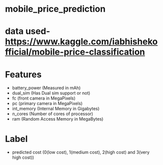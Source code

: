 # mobile_price_prediction
# data used- https://www.kaggle.com/iabhishekofficial/mobile-price-classification 

# Features
 - battery_power (Measured in mAh)
 - dual_sim (Has Dual sim support or not)
 - fc (front camera in MegaPixels)
 - pc (primary camera in MegaPixels)
 - int_memory (Internal Memory in Gigabytes)
 - n_cores (Number of cores of processor)
 - ram (Random Access Memory in MegaBytes)
 
 # Label
  - predicted cost (0(low cost), 1(medium cost), 2(high cost) and 3(very high cost))
